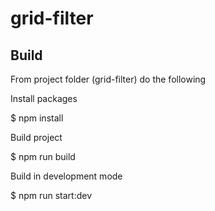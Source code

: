 # grid-filter

## Build

From project folder (grid-filter) do the following

Install packages

$ npm install

Build project

$ npm run build

Build in development mode

$ npm run start:dev
